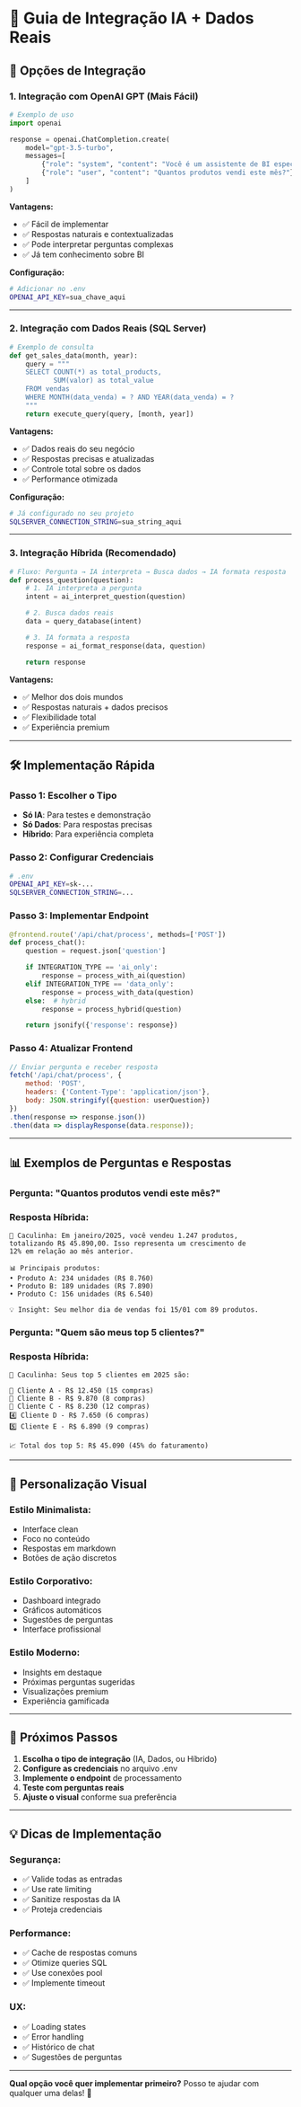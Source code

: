 # 🚀 Guia de Integração IA + Dados Reais

## 🎯 Opções de Integração

### 1. **Integração com OpenAI GPT** (Mais Fácil)
```python
# Exemplo de uso
import openai

response = openai.ChatCompletion.create(
    model="gpt-3.5-turbo",
    messages=[
        {"role": "system", "content": "Você é um assistente de BI especializado em análise de dados."},
        {"role": "user", "content": "Quantos produtos vendi este mês?"}
    ]
)
```

**Vantagens:**
- ✅ Fácil de implementar
- ✅ Respostas naturais e contextualizadas
- ✅ Pode interpretar perguntas complexas
- ✅ Já tem conhecimento sobre BI

**Configuração:**
```bash
# Adicionar no .env
OPENAI_API_KEY=sua_chave_aqui
```

---

### 2. **Integração com Dados Reais** (SQL Server)
```python
# Exemplo de consulta
def get_sales_data(month, year):
    query = """
    SELECT COUNT(*) as total_products,
           SUM(valor) as total_value
    FROM vendas
    WHERE MONTH(data_venda) = ? AND YEAR(data_venda) = ?
    """
    return execute_query(query, [month, year])
```

**Vantagens:**
- ✅ Dados reais do seu negócio
- ✅ Respostas precisas e atualizadas
- ✅ Controle total sobre os dados
- ✅ Performance otimizada

**Configuração:**
```bash
# Já configurado no seu projeto
SQLSERVER_CONNECTION_STRING=sua_string_aqui
```

---

### 3. **Integração Híbrida** (Recomendado)
```python
# Fluxo: Pergunta → IA interpreta → Busca dados → IA formata resposta
def process_question(question):
    # 1. IA interpreta a pergunta
    intent = ai_interpret_question(question)

    # 2. Busca dados reais
    data = query_database(intent)

    # 3. IA formata a resposta
    response = ai_format_response(data, question)

    return response
```

**Vantagens:**
- ✅ Melhor dos dois mundos
- ✅ Respostas naturais + dados precisos
- ✅ Flexibilidade total
- ✅ Experiência premium

---

## 🛠️ Implementação Rápida

### **Passo 1: Escolher o Tipo**
- **Só IA**: Para testes e demonstração
- **Só Dados**: Para respostas precisas
- **Híbrido**: Para experiência completa

### **Passo 2: Configurar Credenciais**
```bash
# .env
OPENAI_API_KEY=sk-...
SQLSERVER_CONNECTION_STRING=...
```

### **Passo 3: Implementar Endpoint**
```python
@frontend.route('/api/chat/process', methods=['POST'])
def process_chat():
    question = request.json['question']

    if INTEGRATION_TYPE == 'ai_only':
        response = process_with_ai(question)
    elif INTEGRATION_TYPE == 'data_only':
        response = process_with_data(question)
    else:  # hybrid
        response = process_hybrid(question)

    return jsonify({'response': response})
```

### **Passo 4: Atualizar Frontend**
```javascript
// Enviar pergunta e receber resposta
fetch('/api/chat/process', {
    method: 'POST',
    headers: {'Content-Type': 'application/json'},
    body: JSON.stringify({question: userQuestion})
})
.then(response => response.json())
.then(data => displayResponse(data.response));
```

---

## 📊 Exemplos de Perguntas e Respostas

### **Pergunta**: "Quantos produtos vendi este mês?"
### **Resposta Híbrida**:
```
🤖 Caculinha: Em janeiro/2025, você vendeu 1.247 produtos,
totalizando R$ 45.890,00. Isso representa um crescimento de
12% em relação ao mês anterior.

📊 Principais produtos:
• Produto A: 234 unidades (R$ 8.760)
• Produto B: 189 unidades (R$ 7.890)
• Produto C: 156 unidades (R$ 6.540)

💡 Insight: Seu melhor dia de vendas foi 15/01 com 89 produtos.
```

### **Pergunta**: "Quem são meus top 5 clientes?"
### **Resposta Híbrida**:
```
🤖 Caculinha: Seus top 5 clientes em 2025 são:

🥇 Cliente A - R$ 12.450 (15 compras)
🥈 Cliente B - R$ 9.870 (8 compras)
🥉 Cliente C - R$ 8.230 (12 compras)
4️⃣ Cliente D - R$ 7.650 (6 compras)
5️⃣ Cliente E - R$ 6.890 (9 compras)

📈 Total dos top 5: R$ 45.090 (45% do faturamento)
```

---

## 🎨 Personalização Visual

### **Estilo Minimalista**:
- Interface clean
- Foco no conteúdo
- Respostas em markdown
- Botões de ação discretos

### **Estilo Corporativo**:
- Dashboard integrado
- Gráficos automáticos
- Sugestões de perguntas
- Interface profissional

### **Estilo Moderno**:
- Insights em destaque
- Próximas perguntas sugeridas
- Visualizações premium
- Experiência gamificada

---

## 🚀 Próximos Passos

1. **Escolha o tipo de integração** (IA, Dados, ou Híbrido)
2. **Configure as credenciais** no arquivo .env
3. **Implemente o endpoint** de processamento
4. **Teste com perguntas reais**
5. **Ajuste o visual** conforme sua preferência

---

## 💡 Dicas de Implementação

### **Segurança**:
- ✅ Valide todas as entradas
- ✅ Use rate limiting
- ✅ Sanitize respostas da IA
- ✅ Proteja credenciais

### **Performance**:
- ✅ Cache de respostas comuns
- ✅ Otimize queries SQL
- ✅ Use conexões pool
- ✅ Implemente timeout

### **UX**:
- ✅ Loading states
- ✅ Error handling
- ✅ Histórico de chat
- ✅ Sugestões de perguntas

---

**Qual opção você quer implementar primeiro?**
Posso te ajudar com qualquer uma delas! 🚀